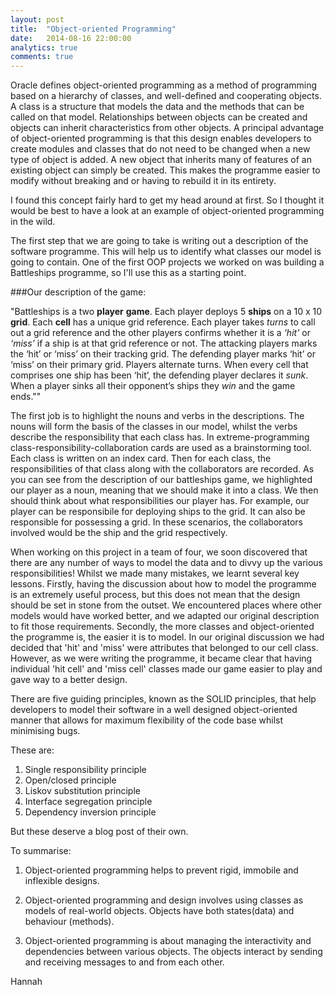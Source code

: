 ```yaml
---
layout: post
title:  "Object-oriented Programming"
date:   2014-08-16 22:00:00
analytics: true
comments: true
---
```


Oracle defines object-oriented programming as a method of programming based on a hierarchy of classes, and well-defined and cooperating objects. A class is a structure that models the data and the methods that can be called on that model. Relationships between objects can be created and objects can inherit characteristics from other objects. A principal advantage of object-oriented programming is that this design enables developers to create modules and classes that do not need to be changed when a new type of object is added. A new object that inherits many of features of an existing object can simply be created. This makes the programme easier to modify without breaking and or having to rebuild it in its entirety. 

I found this concept fairly hard to get my head around at first. So I thought it would be best to have a look at an example of object-oriented programming in the wild. 

The first step that we are going to take is writing out a description of the software programme. This will help us to identify what classes our model is going to contain. One of the first OOP projects we worked on was building a Battleships programme, so I'll use this as a starting point. 

###Our description of the game:

"Battleships is a two **player** **game**. Each player deploys 5 **ships** on a 10 x 10 **grid**. Each **cell** has a unique grid reference. Each player takes *turns* to call out a grid reference and the other players confirms whether it is a *‘hit’* or *‘miss’* if a ship is at that grid reference or not. The attacking players marks the ‘hit’ or ‘miss’ on their tracking grid. The defending player marks ‘hit’ or ‘miss’ on their primary grid. Players alternate turns. When every cell that comprises one ship has been ‘hit’, the defending player declares it *sunk*. When a player sinks all their opponent’s ships they *win* and the game ends.""

The first job is to highlight the nouns and verbs in the descriptions. The nouns will form the basis of the classes in our model, whilst the verbs describe the responsibility that each class has. In extreme-programming class-responsibility-collaboration cards are used as a brainstorming tool. Each class is written on an index card. Then for each class, the responsibilities of that class along with the collaborators are recorded. As you can see from the description of our battleships game, we highlighted our player as a noun, meaning that we should make it into a class. We then should think about what responsibilities our player has. For example, our player can be responsibile for deploying ships to the grid. It can also be responsible for possessing a grid. In these scenarios, the collaborators involved would be the ship and the grid respectively.

When working on this project in a team of four, we soon discovered that there are any number of ways to model the data and to divvy up the various responsibilities! Whilst we made many mistakes, we learnt several key lessons. Firstly, having the discussion about how to model the programme is an extremely useful process, but this does not mean that the design should be set in stone from the outset. We encountered places where other models would have worked better, and we adapted our original description to fit those requirements. Secondly, the more classes and object-oriented the programme is, the easier it is to model. In our original discussion we had decided that 'hit' and 'miss' were attributes that belonged to our cell class. However, as we were writing the programme, it became clear that having individual 'hit cell' and 'miss cell' classes made our game easier to play and gave way to a better design. 

There are five guiding principles, known as the SOLID principles, that help developers to model their software in a well designed object-oriented manner that allows for maximum flexibility of the code base whilst minimising bugs. 

These are:

1. Single responsibility principle
2. Open/closed principle
3. Liskov substitution principle
4. Interface segregation principle
5. Dependency inversion principle

But these deserve a blog post of their own. 

To summarise:

1. Object-oriented programming helps to prevent rigid, immobile and inflexible designs. 

2. Object-oriented programming and design involves using classes as models of real-world objects. Objects have both states(data) and behaviour (methods).

3. Object-oriented programming is about managing the interactivity and dependencies between various objects. The objects interact by sending and receiving messages to and from each other.  

Hannah 